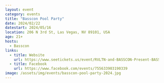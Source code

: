 ```yaml
---
layout: event
category: events
title: "Basscon Pool Party"
date: 2024/02/22
datestart: 2024/05/16
location: 206 N 3rd St, Las Vegas, NV 89101, USA
age: 21+
hosts:
  - Basscon
links:
  - title: Website
    url: https://www.seetickets.us/event/RVLTN-and-BASSCON-Present-BASSCON-POOL-PARTY-18/590739
  - title: Facebook
    url: https://www.facebook.com/events/755633903190339
image: /assets/img/events/basscon-pool-party-2024.jpg
---
```

